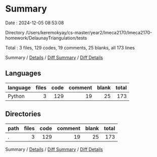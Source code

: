 # Summary

Date : 2024-12-05 08:53:08

Directory /Users/keremokyay/cs-master/year2/lmeca2170/lmeca2170-homework/DelaunayTriangulation/tests

Total : 3 files,  129 codes, 19 comments, 25 blanks, all 173 lines

Summary / [Details](details.md) / [Diff Summary](diff.md) / [Diff Details](diff-details.md)

## Languages
| language | files | code | comment | blank | total |
| :--- | ---: | ---: | ---: | ---: | ---: |
| Python | 3 | 129 | 19 | 25 | 173 |

## Directories
| path | files | code | comment | blank | total |
| :--- | ---: | ---: | ---: | ---: | ---: |
| . | 3 | 129 | 19 | 25 | 173 |

Summary / [Details](details.md) / [Diff Summary](diff.md) / [Diff Details](diff-details.md)